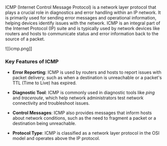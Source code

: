 ICMP (Internet Control Message Protocol) is a network layer protocol that plays a crucial role in diagnostics and error handling within an IP network. It is primarily used for sending error messages and operational information, helping devices identify issues with the network. ICMP is an integral part of the Internet Protocol (IP) suite and is typically used by network devices like routers and hosts to communicate status and error information back to the source of a packet.

![[icmp.png]]
### Key Features of ICMP

- **Error Reporting**: ICMP is used by routers and hosts to report issues with packet delivery, such as when a destination is unreachable or a packet's TTL (Time to Live) has expired.

- **Diagnostic Tool**: ICMP is commonly used in diagnostic tools like _ping_ and _traceroute_, which help network administrators test network connectivity and troubleshoot issues.

- **Control Messages**: ICMP also provides messages that inform hosts about network conditions, such as the need to fragment a packet or a destination being unreachable.

- **Protocol Type**: ICMP is classified as a network layer protocol in the OSI model and operates above the IP protocol.